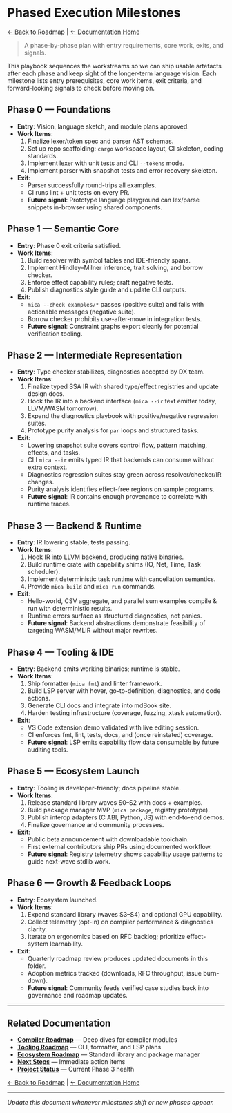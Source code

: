 # Phased Execution Milestones

[← Back to Roadmap](index.html) | [← Documentation Home](../index.html)

> A phase-by-phase plan with entry requirements, core work, exits, and signals.

This playbook sequences the workstreams so we can ship usable artefacts after
each phase and keep sight of the longer-term language vision. Each milestone
lists entry prerequisites, core work items, exit criteria, and forward-looking
signals to check before moving on.

## Phase 0 — Foundations

- **Entry**: Vision, language sketch, and module plans approved.
- **Work Items**:
  1. Finalize lexer/token spec and parser AST schemas.
  2. Set up repo scaffolding: `cargo` workspace layout, CI skeleton, coding standards.
  3. Implement lexer with unit tests and CLI `--tokens` mode.
  4. Implement parser with snapshot tests and error recovery skeleton.
- **Exit**:
  - Parser successfully round-trips all examples.
  - CI runs lint + unit tests on every PR.
  - **Future signal**: Prototype language playground can lex/parse snippets in-browser using shared components.

## Phase 1 — Semantic Core

- **Entry**: Phase 0 exit criteria satisfied.
- **Work Items**:
  1. Build resolver with symbol tables and IDE-friendly spans.
  2. Implement Hindley–Milner inference, trait solving, and borrow checker.
  3. Enforce effect capability rules; craft negative tests.
  4. Publish diagnostics style guide and update CLI outputs.
- **Exit**:
  - `mica --check examples/*` passes (positive suite) and fails with actionable messages (negative suite).
  - Borrow checker prohibits use-after-move in integration tests.
  - **Future signal**: Constraint graphs export cleanly for potential verification tooling.

## Phase 2 — Intermediate Representation

- **Entry**: Type checker stabilizes, diagnostics accepted by DX team.
- **Work Items**:
  1. Finalize typed SSA IR with shared type/effect registries and update design docs.
  2. Hook the IR into a backend interface (`mica --ir` text emitter today, LLVM/WASM tomorrow).
  3. Expand the diagnostics playbook with positive/negative regression suites.
  4. Prototype purity analysis for `par` loops and structured tasks.
- **Exit**:
  - Lowering snapshot suite covers control flow, pattern matching, effects, and tasks.
  - CLI `mica --ir` emits typed IR that backends can consume without extra context.
  - Diagnostics regression suites stay green across resolver/checker/IR changes.
  - Purity analysis identifies effect-free regions on sample programs.
  - **Future signal**: IR contains enough provenance to correlate with runtime traces.

## Phase 3 — Backend & Runtime

- **Entry**: IR lowering stable, tests passing.
- **Work Items**:
  1. Hook IR into LLVM backend, producing native binaries.
  2. Build runtime crate with capability shims (IO, Net, Time, Task scheduler).
  3. Implement deterministic task runtime with cancellation semantics.
  4. Provide `mica build` and `mica run` commands.
- **Exit**:
  - Hello-world, CSV aggregate, and parallel sum examples compile & run with deterministic results.
  - Runtime errors surface as structured diagnostics, not panics.
  - **Future signal**: Backend abstractions demonstrate feasibility of targeting WASM/MLIR without major rewrites.

## Phase 4 — Tooling & IDE

- **Entry**: Backend emits working binaries; runtime is stable.
- **Work Items**:
  1. Ship formatter (`mica fmt`) and linter framework.
  2. Build LSP server with hover, go-to-definition, diagnostics, and code actions.
  3. Generate CLI docs and integrate into mdBook site.
  4. Harden testing infrastructure (coverage, fuzzing, xtask automation).
- **Exit**:
  - VS Code extension demo validated with live editing session.
  - CI enforces fmt, lint, tests, docs, and (once reinstated) coverage.
  - **Future signal**: LSP emits capability flow data consumable by future auditing tools.

## Phase 5 — Ecosystem Launch

- **Entry**: Tooling is developer-friendly; docs pipeline stable.
- **Work Items**:
  1. Release standard library waves S0–S2 with docs + examples.
  2. Build package manager MVP (`mica package`, registry prototype).
  3. Publish interop adapters (C ABI, Python, JS) with end-to-end demos.
  4. Finalize governance and community processes.
- **Exit**:
  - Public beta announcement with downloadable toolchain.
  - First external contributors ship PRs using documented workflow.
  - **Future signal**: Registry telemetry shows capability usage patterns to guide next-wave stdlib work.

## Phase 6 — Growth & Feedback Loops

- **Entry**: Ecosystem launched.
- **Work Items**:
  1. Expand standard library (waves S3–S4) and optional GPU capability.
  2. Collect telemetry (opt-in) on compiler performance & diagnostics clarity.
  3. Iterate on ergonomics based on RFC backlog; prioritize effect-system learnability.
- **Exit**:
  - Quarterly roadmap review produces updated documents in this folder.
  - Adoption metrics tracked (downloads, RFC throughput, issue burn-down).
  - **Future signal**: Community feeds verified case studies back into governance and roadmap updates.

---

## Related Documentation

- **[Compiler Roadmap](compiler.html)** — Deep dives for compiler modules
- **[Tooling Roadmap](tooling.html)** — CLI, formatter, and LSP plans
- **[Ecosystem Roadmap](ecosystem.html)** — Standard library and package manager
- **[Next Steps](next-step.html)** — Immediate action items
- **[Project Status](../status.html)** — Current Phase 3 health

[← Back to Roadmap](index.html) | [← Documentation Home](../index.html)

---

_Update this document whenever milestones shift or new phases appear._
